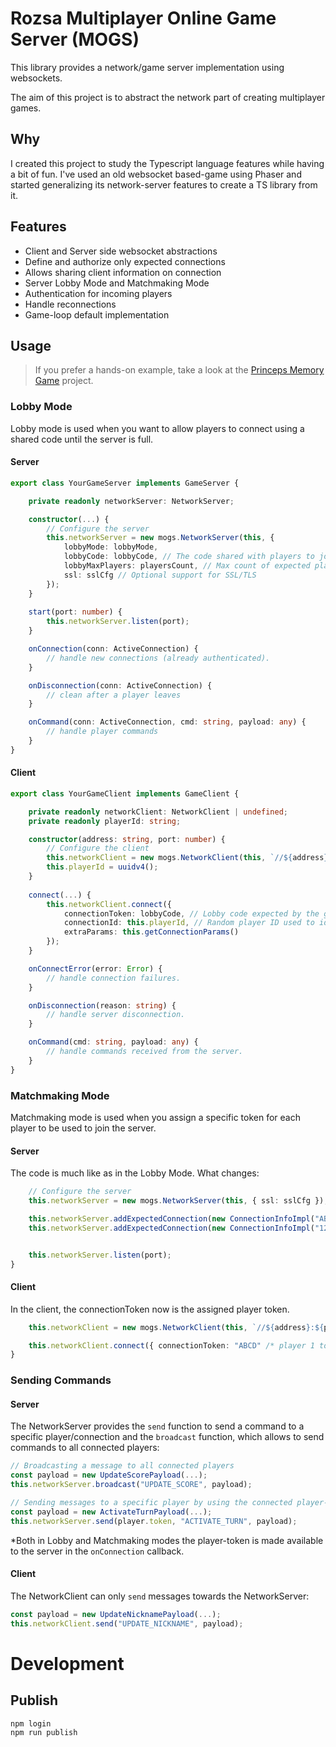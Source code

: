# Rozsa Multiplayer Online Game Server (MOGS)

This library provides a network/game server implementation using websockets.

The aim of this project is to abstract the network part of creating multiplayer games.

## Why

I created this project to study the Typescript language features while having a bit of fun. I've used an old websocket
based-game using Phaser and started generalizing its network-server features to create a TS library from it.

## Features

- Client and Server side websocket abstractions
- Define and authorize only expected connections
- Allows sharing client information on connection
- Server Lobby Mode and Matchmaking Mode
- Authentication for incoming players
- Handle reconnections
- Game-loop default implementation

## Usage

> If you prefer a hands-on example, take a look at the [Princeps Memory Game](https://github.com/dendriel/princeps) project.

### Lobby Mode
Lobby mode is used when you want to allow players to connect using a shared code until the server is full. 

#### Server

```ts
export class YourGameServer implements GameServer {

    private readonly networkServer: NetworkServer;

    constructor(...) {
        // Configure the server
        this.networkServer = new mogs.NetworkServer(this, {
            lobbyMode: lobbyMode,
            lobbyCode: lobbyCode, // The code shared with players to join
            lobbyMaxPlayers: playersCount, // Max count of expected players
            ssl: sslCfg // Optional support for SSL/TLS
        });
    }
    
    start(port: number) {
        this.networkServer.listen(port);
    }

    onConnection(conn: ActiveConnection) {
        // handle new connections (already authenticated).
    }

    onDisconnection(conn: ActiveConnection) {
        // clean after a player leaves
    }

    onCommand(conn: ActiveConnection, cmd: string, payload: any) {
        // handle player commands
    }
}
```

#### Client

```ts
export class YourGameClient implements GameClient {

    private readonly networkClient: NetworkClient | undefined;
    private readonly playerId: string;

    constructor(address: string, port: number) {
        // Configure the client
        this.networkClient = new mogs.NetworkClient(this, `//${address}:${port}/`);
        this.playerId = uuidv4();
    }
    
    connect(...) {
        this.networkClient.connect({
            connectionToken: lobbyCode, // Lobby code expected by the game-server
            connectionId: this.playerId, // Random player ID used to identify the player (and to reconnect if necessary)
            extraParams: this.getConnectionParams()
        });
    }

    onConnectError(error: Error) {
        // handle connection failures.
    }

    onDisconnection(reason: string) {
        // handle server disconnection.
    }

    onCommand(cmd: string, payload: any) {
        // handle commands received from the server.
    }
}
```

### Matchmaking Mode

Matchmaking mode is used when you assign a specific token for each player to be used to join the server.

#### Server
The code is much like as in the Lobby Mode. What changes:
```ts
    // Configure the server
    this.networkServer = new mogs.NetworkServer(this, { ssl: sslCfg });

    this.networkServer.addExpectedConnection(new ConnectionInfoImpl("ABCD")); // token player 1
    this.networkServer.addExpectedConnection(new ConnectionInfoImpl("1234")); // token player 2


    this.networkServer.listen(port);
}
```

#### Client

In the client, the connectionToken now is the assigned player token.
```ts
    this.networkClient = new mogs.NetworkClient(this, `//${address}:${port}/`);

    this.networkClient.connect({ connectionToken: "ABCD" /* player 1 token */, extraParams: this.getConnectionParams() });
}
```

### Sending Commands


#### Server
The NetworkServer provides the `send` function to send a command to a specific player/connection and the `broadcast`
function, which allows to send commands to all connected players:

```ts
// Broadcasting a message to all connected players
const payload = new UpdateScorePayload(...);
this.networkServer.broadcast("UPDATE_SCORE", payload);

// Sending messages to a specific player by using the connected player-token
const payload = new ActivateTurnPayload(...);
this.networkServer.send(player.token, "ACTIVATE_TURN", payload);
```
*Both in Lobby and Matchmaking modes the player-token is made available to the server in the `onConnection` callback.

#### Client
The NetworkClient can only `send` messages towards the NetworkServer:

```ts
const payload = new UpdateNicknamePayload(...);
this.networkClient.send("UPDATE_NICKNAME", payload);
```

# Development

## Publish

```shell
npm login
npm run publish
```